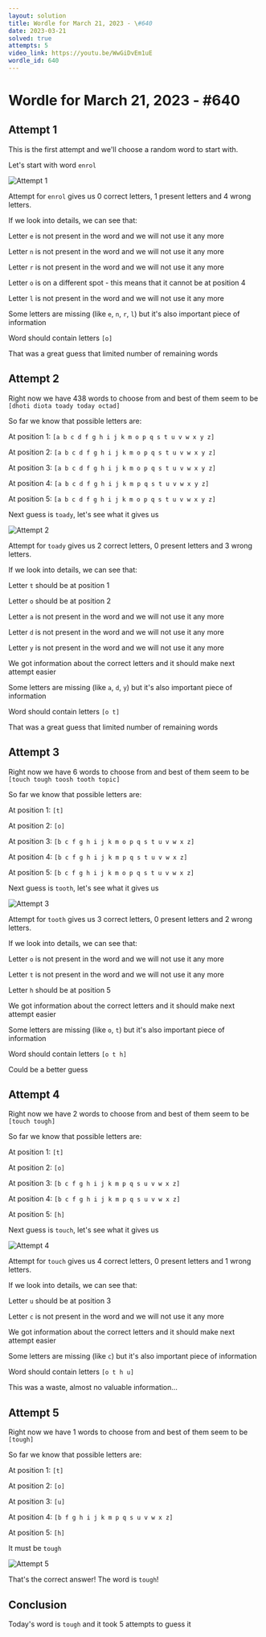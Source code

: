 ```yaml
---
layout: solution
title: Wordle for March 21, 2023 - \#640
date: 2023-03-21
solved: true
attempts: 5
video_link: https://youtu.be/WwGiDvEm1uE
wordle_id: 640
---
```


# Wordle for March 21, 2023 - \#640

## Attempt 1

This is the first attempt and we'll choose a random word to start with.

Let's start with word `enrol`

![Attempt 1](2023-03-21/attempt-1.png)

Attempt for `enrol` gives us 0 correct letters, 1 present letters and 4 wrong letters.

If we look into details, we can see that:

Letter `e` is not present in the word and we will not use it any more

Letter `n` is not present in the word and we will not use it any more

Letter `r` is not present in the word and we will not use it any more

Letter `o` is on a different spot - this means that it cannot be at position 4

Letter `l` is not present in the word and we will not use it any more

Some letters are missing (like `e`, `n`, `r`, `l`) but it's also important piece of information

Word should contain letters `[o]`

That was a great guess that limited number of remaining words



## Attempt 2

Right now we have 438 words to choose from and best of them seem to be `[dhoti diota toady today octad]`

So far we know that possible letters are:

At position 1: `[a b c d f g h i j k m o p q s t u v w x y z]`

At position 2: `[a b c d f g h i j k m o p q s t u v w x y z]`

At position 3: `[a b c d f g h i j k m o p q s t u v w x y z]`

At position 4: `[a b c d f g h i j k m p q s t u v w x y z]`

At position 5: `[a b c d f g h i j k m o p q s t u v w x y z]`

Next guess is `toady`, let's see what it gives us

![Attempt 2](2023-03-21/attempt-2.png)

Attempt for `toady` gives us 2 correct letters, 0 present letters and 3 wrong letters.

If we look into details, we can see that:

Letter `t` should be at position 1

Letter `o` should be at position 2

Letter `a` is not present in the word and we will not use it any more

Letter `d` is not present in the word and we will not use it any more

Letter `y` is not present in the word and we will not use it any more

We got information about the correct letters and it should make next attempt easier

Some letters are missing (like `a`, `d`, `y`) but it's also important piece of information

Word should contain letters `[o t]`

That was a great guess that limited number of remaining words



## Attempt 3

Right now we have 6 words to choose from and best of them seem to be `[touch tough toosh tooth topic]`

So far we know that possible letters are:

At position 1: `[t]`

At position 2: `[o]`

At position 3: `[b c f g h i j k m o p q s t u v w x z]`

At position 4: `[b c f g h i j k m p q s t u v w x z]`

At position 5: `[b c f g h i j k m o p q s t u v w x z]`

Next guess is `tooth`, let's see what it gives us

![Attempt 3](2023-03-21/attempt-3.png)

Attempt for `tooth` gives us 3 correct letters, 0 present letters and 2 wrong letters.

If we look into details, we can see that:

Letter `o` is not present in the word and we will not use it any more

Letter `t` is not present in the word and we will not use it any more

Letter `h` should be at position 5

We got information about the correct letters and it should make next attempt easier

Some letters are missing (like `o`, `t`) but it's also important piece of information

Word should contain letters `[o t h]`

Could be a better guess



## Attempt 4

Right now we have 2 words to choose from and best of them seem to be `[touch tough]`

So far we know that possible letters are:

At position 1: `[t]`

At position 2: `[o]`

At position 3: `[b c f g h i j k m p q s u v w x z]`

At position 4: `[b c f g h i j k m p q s u v w x z]`

At position 5: `[h]`

Next guess is `touch`, let's see what it gives us

![Attempt 4](2023-03-21/attempt-4.png)

Attempt for `touch` gives us 4 correct letters, 0 present letters and 1 wrong letters.

If we look into details, we can see that:

Letter `u` should be at position 3

Letter `c` is not present in the word and we will not use it any more

We got information about the correct letters and it should make next attempt easier

Some letters are missing (like `c`) but it's also important piece of information

Word should contain letters `[o t h u]`

This was a waste, almost no valuable information...



## Attempt 5

Right now we have 1 words to choose from and best of them seem to be `[tough]`

So far we know that possible letters are:

At position 1: `[t]`

At position 2: `[o]`

At position 3: `[u]`

At position 4: `[b f g h i j k m p q s u v w x z]`

At position 5: `[h]`

It must be `tough`

![Attempt 5](2023-03-21/attempt-5.png)

That's the correct answer! The word is `tough`!

## Conclusion

Today's word is `tough` and it took 5 attempts to guess it

